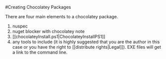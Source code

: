#Creating Chocolatey Packages

There are four main elements to a chocolatey package.  
  
1. nuspec
1. nuget blocker with chocolatey note
1. [[chocolateyInstall.ps1|ChocolateyInstallPS1]]
1. any tools to include (it is highly suggested that you are the author in this case or you have the right to [[distribute rights|Legal]]). EXE files will get a link to the command line.